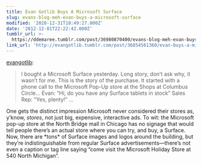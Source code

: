 ```yaml
---
title: Evan Gotlib Buys A Microsoft Surface
slug: evans-blog-meh-evan-buys-a-microsoft-surface
modified: '2020-12-31T18:49:27.000Z'
date: '2012-12-01T22:22:42.000Z'
tumblr_url: >-
  https://ddemaree.tumblr.com/post/36980870400/evans-blog-meh-evan-buys-a-microsoft-surface
link_url: 'http://evangotlib.tumblr.com/post/36854561360/evan-buys-a-microsoft-surface'
---
```

[evangotlib](http://evangotlib.tumblr.com/post/36854561360/evan-buys-a-microsoft-surface):

> I bought a Microsoft Surface yesterday. Long story, don’t ask why, it wasn’t for me. This is the story of the purchase. It started with a phone call to the Microsoft Pop-Up store at the Shops at Columbus Circle… Evan: “Hi, do you have any Surface tablets in stock” Sales Rep: “Yes, plenty!” …

One gets the distinct impression Microsoft never considered their stores as, y’know, _stores_, not just big, expensive, interactive ads. To wit: the Microsoft pop-up store at the North Bridge mall in Chicago has no signage that would tell people there’s an actual store where you can try, and buy, a Surface. Now, there are \*tons\* of Surface images and logos around the building, but they’re indistinguishable from regular Surface advertisements—there’s not even a caption or tag line saying “come visit the Microsoft Holiday Store at 540 North Michigan”.

